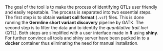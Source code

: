 The goal of the tool is to make the process of identifying QTLs user friendly and easily repeatable.
The process is separated into two essential steps. The first step is to obtain **variant call format**
(`.vcf`) files. This is done running the **Germline short variant discovery** pipeline by GATK.
The second step is to filter the data and to identify the _quantitative trait loci_ (QTL).
Both steps are simplified with a user interface made in **R** using **shiny**. For further
convince all tools and shiny server have been packed in to a **docker** container thus
eliminating the need for manual installation.
